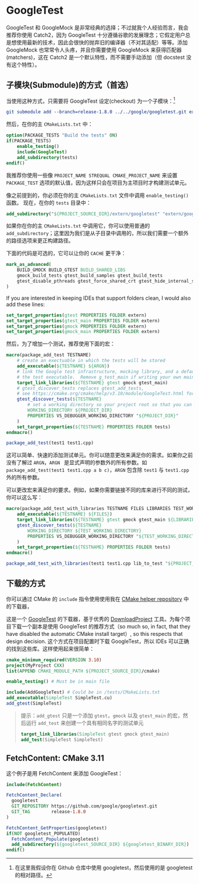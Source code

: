 # GoogleTest

GoogleTest 和 GoogleMock 是非常经典的选择；不过就我个人经验而言，我会推荐你使用 Catch2，因为 GoogleTest 十分遵循谷歌的发展理念；它假定用户总是想使用最新的技术，因此会很快的抛弃旧的编译器（不对其适配）等等。添加 GoogleMock 也常常令人头疼，并且你需要使用 GoogleMock 来获得匹配器(matchers)，这在 Catch2 是一个默认特性，而不需要手动添加（但 docstest 没有这个特性）。

## 子模块(Submodule)的方式（首选）

当使用这种方式，只需要将 GoogleTest 设定(checkout) 为一个子模块：[^1]

```cmake
git submodule add --branch=release-1.8.0 ../../google/googletest.git extern/googletest
```

然后，在你的主 `CMakeLists.txt` 中：

```cmake
option(PACKAGE_TESTS "Build the tests" ON)
if(PACKAGE_TESTS)
    enable_testing()
    include(GoogleTest)
    add_subdirectory(tests)
endif()
```

我推荐你使用一些像 `PROJECT_NAME STREQUAL CMAKE_PROJECT_NAME` 来设置 `PACKAGE_TEST` 选项的默认值，因为这样只会在项目为主项目时才构建测试单元。

像之前提到的，你必须在你的主 `CMakeLists.txt` 文件中调用 `enable_testing()` 函数。
现在，在你的 `tests` 目录中：

```cmake
add_subdirectory("${PROJECT_SOURCE_DIR}/extern/googletest" "extern/googletest")
```

如果你在你的主 `CMakeLists.txt` 中调用它，你可以使用普通的 `add_subdirectory`；这里因为我们是从子目录中调用的，所以我们需要一个额外的路径选项来更正构建路径。

下面的代码是可选的，它可以让你的 `CACHE` 更干净：

```cmake
mark_as_advanced(
    BUILD_GMOCK BUILD_GTEST BUILD_SHARED_LIBS
    gmock_build_tests gtest_build_samples gtest_build_tests
    gtest_disable_pthreads gtest_force_shared_crt gtest_hide_internal_symbols
)
```

If you are interested in keeping IDEs that support folders clean, I would also add these lines:

```cmake
set_target_properties(gtest PROPERTIES FOLDER extern)
set_target_properties(gtest_main PROPERTIES FOLDER extern)
set_target_properties(gmock PROPERTIES FOLDER extern)
set_target_properties(gmock_main PROPERTIES FOLDER extern)
```

然后，为了增加一个测试，推荐使用下面的宏：

```cmake
macro(package_add_test TESTNAME)
    # create an exectuable in which the tests will be stored
    add_executable(${TESTNAME} ${ARGN})
    # link the Google test infrastructure, mocking library, and a default main fuction to
    # the test executable.  Remove g_test_main if writing your own main function.
    target_link_libraries(${TESTNAME} gtest gmock gtest_main)
    # gtest_discover_tests replaces gtest_add_tests,
    # see https://cmake.org/cmake/help/v3.10/module/GoogleTest.html for more options to pass to it
    gtest_discover_tests(${TESTNAME}
        # set a working directory so your project root so that you can find test data via paths relative to the project root
        WORKING_DIRECTORY ${PROJECT_DIR}
        PROPERTIES VS_DEBUGGER_WORKING_DIRECTORY "${PROJECT_DIR}"
    )
    set_target_properties(${TESTNAME} PROPERTIES FOLDER tests)
endmacro()

package_add_test(test1 test1.cpp)
```

这可以简单、快速的添加测试单元。你可以随意更改来满足你的需求。如果你之前没有了解过 `ARGN`，`ARGN ` 是显式声明的参数外的所有参数。如 `package_add_test(test1 test1.cpp a b c)`，`ARGN` 包含除 `test1` 与 `test1.cpp` 外的所有参数。

可以更改宏来满足你的要求。例如，如果你需要链接不同的库来进行不同的测试，你可以这么写：

```cmake
macro(package_add_test_with_libraries TESTNAME FILES LIBRARIES TEST_WORKING_DIRECTORY)
    add_executable(${TESTNAME} ${FILES})
    target_link_libraries(${TESTNAME} gtest gmock gtest_main ${LIBRARIES})
    gtest_discover_tests(${TESTNAME}
        WORKING_DIRECTORY ${TEST_WORKING_DIRECTORY}
        PROPERTIES VS_DEBUGGER_WORKING_DIRECTORY "${TEST_WORKING_DIRECTORY}"
    )
    set_target_properties(${TESTNAME} PROPERTIES FOLDER tests)
endmacro()

package_add_test_with_libraries(test1 test1.cpp lib_to_test "${PROJECT_DIR}/european-test-data/")
```


## 下载的方式

你可以通过 CMake 的 `include` 指令使用使用我在 [CMake helper repository][CLIUtils/cmake] 中的下载器，

这是一个 [GoogleTest] 的下载器，基于优秀的 [DownloadProject] 工具。为每个项目下载一个副本是使用 GoogleTest 的推荐方式（so much so, in fact, that they have disabled the automatic CMake install target）, so this respects that design decision. 这个方式在项目配置时下载 GoogleTest，所以 IDEs 可以正确的找到这些库。这样使用起来很简单：

```cmake
cmake_minimum_required(VERSION 3.10)
project(MyProject CXX)
list(APPEND CMAKE_MODULE_PATH ${PROJECT_SOURCE_DIR}/cmake)

enable_testing() # Must be in main file

include(AddGoogleTest) # Could be in /tests/CMakeLists.txt
add_executable(SimpleTest SimpleTest.cu)
add_gtest(SimpleTest)
```

> 提示：`add_gtest` 只是一个添加 `gtest`，`gmock` 以及 `gtest_main` 的宏，然后运行 `add_test` 来创建一个具有相同名字的测试单元
>
> ```cmake
> target_link_libraries(SimpleTest gtest gmock gtest_main)
> add_test(SimpleTest SimpleTest)
> ```

## FetchContent: CMake 3.11

这个例子是用 FetchContent 来添加 GoogleTest：

```cmake
include(FetchContent)

FetchContent_Declare(
  googletest
  GIT_REPOSITORY https://github.com/google/googletest.git
  GIT_TAG        release-1.8.0
)

FetchContent_GetProperties(googletest)
if(NOT googletest_POPULATED)
  FetchContent_Populate(googletest)
  add_subdirectory(${googletest_SOURCE_DIR} ${googletest_BINARY_DIR})
endif()
```

[^1]: 在这里我假设你在 Github 仓库中使用 googletest，然后使用的是 googletest 的相对路径。


[CLIUtils/cmake]:  https://github.com/CLIUtils/cmake
[GoogleTest]:      https://github.com/google/googletest
[DownloadProject]: https://github.com/Crascit/DownloadProject
